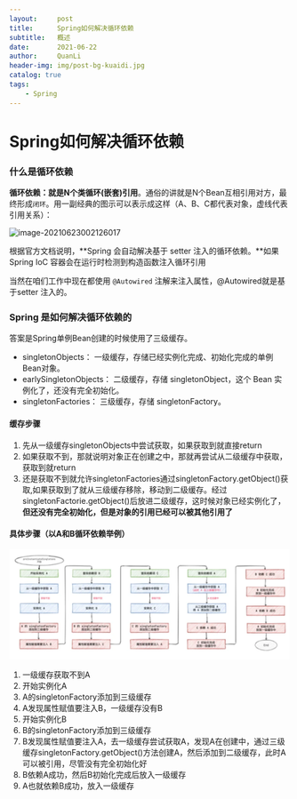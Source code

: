 ```yaml
---
layout:     post
title:      Spring如何解决循环依赖
subtitle:   概述
date:       2021-06-22
author:     QuanLi
header-img: img/post-bg-kuaidi.jpg
catalog: true
tags:
    - Spring
---
```


# Spring如何解决循环依赖

### 什么是循环依赖

​	**循环依赖：就是N个类循环(嵌套)引用**。通俗的讲就是N个Bean互相引用对方，最终形成`闭环`。用一副经典的图示可以表示成这样（A、B、C都代表对象，虚线代表引用关系）：

![image-20210623002126017](C:\Users\16227\AppData\Roaming\Typora\typora-user-images\image-20210623002126017.png)

根据官方文档说明，**Spring 会自动解决基于 setter 注入的循环依赖。**如果Spring IoC 容器会在运行时检测到构造函数注入循环引用

当然在咱们工作中现在都使用 `@Autowired` 注解来注入属性，@Autowired就是基于setter 注入的。

### Spring 是如何解决循环依赖的

答案是Spring单例Bean创建的时候使用了三级缓存。

- singletonObjects： 一级缓存，存储已经实例化完成、初始化完成的单例Bean对象。
- earlySingletonObjects： 二级缓存，存储 singletonObject，这个 Bean 实例化了，还没有完全初始化。
- singletonFactories： 三级缓存，存储 singletonFactory。

#### 缓存步骤

1. 先从一级缓存singletonObjects中尝试获取，如果获取到就直接return
2. 如果获取不到，那就说明对象正在创建之中，那就再尝试从二级缓存中获取，获取到就return
3. 还是获取不到就允许singletonFactories通过singletonFactory.getObject()获取,如果获取到了就从三级缓存移除，移动到二级缓存。经过singletonFactorie.getObject()后放进二级缓存，这时候对象已经实例化了，**但还没有完全初始化，但是对象的引用已经可以被其他引用了**

#### 具体步骤（以A和B循环依赖举例）

![image-20210623003227927](2021-06-22-Spring如何解决循环依赖.assets/image-20210623003227927.png)

1. 一级缓存获取不到A
2. 开始实例化A
3. A的singletonFactory添加到三级缓存
4. A发现属性赋值要注入B，一级缓存没有B
5. 开始实例化B
6. B的singletonFactory添加到三级缓存
7. B发现属性赋值要注入A，去一级缓存尝试获取A，发现A在创建中，通过三级缓存singletonFactory.getObject()方法创建A，然后添加到二级缓存，此时A可以被引用，尽管没有完全初始化好
8. B依赖A成功，然后B初始化完成后放入一级缓存
9. A也就依赖B成功，放入一级缓存

